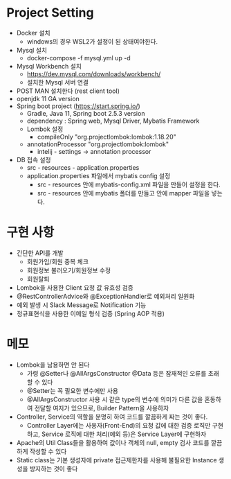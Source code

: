# Project Setting

 - Docker 설치 
    - windows의 경우 WSL2가 설정이 된 상태여야한다.
 - Mysql 설치
    - docker-compose -f mysql.yml up -d
 - Mysql Workbench 설치 
    - https://dev.mysql.com/downloads/workbench/
    - 설치한 Mysql 서버 연결
 - POST MAN 설치한다 (rest client tool)
 - openjdk 11 GA version
 - Spring boot project (https://start.spring.io/)
    - Gradle, Java 11, Spring boot 2.5.3 version
    - dependency : Spring web, Mysql Driver, Mybatis Framework
    - Lombok 설정
        - compileOnly "org.projectlombok:lombok:1.18.20"
	- annotationProcessor "org.projectlombok:lombok"
        - intelij - settings -> annotation processor
 - DB 접속 설정
    - src - resources - application.properties
    - application.properties 파일에서 mybatis config 설정
        - src - resources 안에 mybatis-config.xml 파일을 만들어 설정을 한다.
        - src - resources 안에 mybatis 폴더를 만들고 안에 mapper 파일을 넣는다.
 
# 구현 사항

 - 간단한 API를 개발
     - 회원가입/회원 중복 체크
     - 회원정보 불러오기/회원정보 수정
     - 회원탈퇴
 - Lombok을 사용한 Client 요청 값 유효성 검증
 - @RestControllerAdvice와 @ExceptionHandler로 예외처리 일원화
 - 예외 발생 시 Slack Message로 Notification 기능
 - 정규표현식을 사용한 이메일 형식 검증 (Spring AOP 적용) 

# 메모

 - Lombok을 남용하면 안 된다
     - 가령 @Setter나 @AllArgsConstructor @Data 등은 잠재적인 오류를 초래할 수 있다
     - @Setter는 꼭 필요한 변수에만 사용
     - @AllArgsConstructor 사용 시 같은 type의 변수에 의미가 다른 값을 혼동하여 전달할 여지가 있으므로, Builder Pattern을 사용하자
 - Controller, Service의 역할을 분명히 하여 코드를 깔끔하게 짜는 것이 좋다.
     - Controller Layer에는 사용자(Front-End)의 요청 값에 대한 검증 로직만 구현하고, Service 로직에 대한 처리(예외 등)은 Service Layer에 구현하자
 - Apache의 Util Class들을 활용하여 값이나 객체의 null, empty 검사 코드를 깔끔하게 작성할 수 있다
 - Static class는 기본 생성자에 private 접근제한자를 사용해 불필요한 Instance 생성을 방지하는 것이 좋다

 
